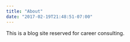 ```yaml
---
title: "About"
date: "2017-02-19T21:48:51-07:00"
---
```


This is a blog site reserved for career consulting.
